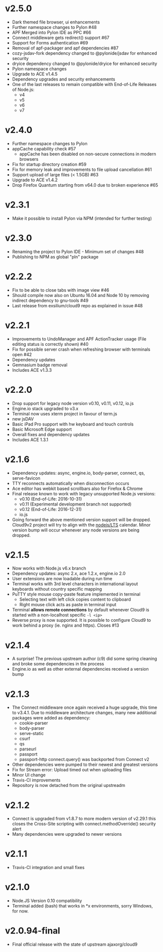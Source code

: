 v2.5.0
======
* Dark themed file browser, ui enhancements
* Further namespace changes to Pylon #48
* APF Merged into Pylon IDE as PPC #66
* Connect middleware gets redirect() support #67
* Support for Forms authentication #69
* Removal of apf-packager and apf dependencies #87
* cozy-jsdav-fork dependency changed to @pylonide/jsdav for enhanced security
* dryice dependency changed to @pylonide/dryice for enhanced security
* Pylon namespace changes
* Upgrade to ACE v1.4.5
* Dependency upgrades and security enhancements
* One of the last releases to remain compatible with End-of-Life Releases of Node.js:
    * v4
    * v5
    * v6
    * v7

v2.4.0
======
* Further namespace changes to Pylon
* appCache capability check #57
  * appCache has been disabled on non-secure connections in modern browsers
* Fix for startup directory creation #59
* Fix for memory leak and improvements to file upload cancellation #61
* Support upload of large files (< 1.5GB) #63
* Upgrade to ACE v1.4.2
* Drop Firefox Quantum starting from v64.0 due to broken experience #65

v2.3.1
======
* Make it possible to install Pylon via NPM (intended for further testing)

v2.3.0
======
* Renaming the project to Pylon IDE - Minimum set of changes #48
* Publishing to NPM as global "pln" package

v2.2.2
======
* Fix to be able to close tabs with image view #46
* Should compile now also on Ubuntu 16.04 and Node 10 by removing indirect dependency to gnu-tools #49
* Last release from exsilium/cloud9 repo as explained in issue #48

v2.2.1
======
* Improvements to UndoManager and APF ActionTracker usage (File editing status is correctly shown) #40 
* Fix for possible server crash when refreshing browser with terminals open #42 
* Dependency updates
* Gemnasium badge removal
* Includes ACE v1.3.3

v2.2.0
======
* Drop support for legacy node version v0.10, v0.11, v0.12, io.js
* Engine.io stack upgraded to v3.x
* Terminal now uses xterm project in favour of term.js
* new jsDAV
* Basic iPad Pro support with hw keyboard and touch controls
* Basic Microsoft Edge support
* Overall fixes and dependency updates
* Includes ACE 1.3.1

v2.1.6
======
* Dependency updates: async, engine.io, body-parser, connect, qs, serve-favicon
* TTY reconnects automatically when disconnection occurs
* Ace editor has webkit based scrollbars also for Firefox & Chrome
* Final release known to work with legacy unsupported Node.js versions:
    * v0.10 (End-of-Life: 2016-10-31)
    * v0.11 (Experimental development branch not supported)
    * v0.12 (End-of-Life: 2016-12-31)
    * io.js
* Going forward the above mentioned version support will be dropped. Cloud9v2 
  project will try to align with the [nodejs/LTS](https://github.com/nodejs/LTS)
  calendar. Minor version bump will occur whenever any node versions are being dropped.

v2.1.5
======
* Now works with Node.js v6.x branch
* Dependency updates: async 2.x, ace 1.2.x, engine.io 2.0
* User extensions are now loadable during run time
* Terminal works with 3rd level characters in international layout keyboards without country specific mapping
* PuTTY style mouse copy-paste feature implemented in terminal
    * Selecting text with left click copies content to clipboard
    * Right mouse click acts as paste in terminal input
* Terminal **allows remote connections** by default whenever Cloud9 is started with a non-localhost specific `-l <ip>`
* Reverse proxy is now supported. It is possible to configure Cloud9 to work behind a proxy (ie. nginx and https). Closes #13 

v2.1.4
======
* A surprise! The previous upstream author (c9) did some spring cleaning and broke
  some dependencies in the process
* Engine.io as well as other external dependencies received a version bump

v2.1.3
======
* The Connect middleware once again received a huge upgrade, this time to v3.4.1.
  Due to middleware architecture changes, many new additional packages were
  added as dependency:
    * cookie-parser
    * body-parser
    * serve-static
    * csurf
    * qs
    * parseurl
    * passport
    * passport-http
  connect.query() was backported from Connect v2
* Other dependencies were pumped to their newest and greatest versions
* Fix for Stream error: Upload timed out when uploading files
* Minor UI change
* Travis-CI improvements
* Repository is now detached from the original upstreadm

v2.1.2
======
* Connect is upgraded from v1.8.7 to more modern version of v2.29.1 this closes
  the Cross-Site scripting with connect.methodOverride() security alert
* Many dependencies were upgraded to newer versions

v2.1.1
======
* Travis-CI integration and small fixes

v2.1.0
======
* Node.JS Version 0.10 compatibility
* Terminal added (bash) that works in *x environments, sorry Windows, for now.

v2.0.94-final
=============
* Final official release with the state of upstream ajaxorg/cloud9
